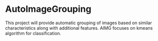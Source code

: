 # AutoImageGrouping
This project will provide automatic grouping of images based on similar characteristics along with additional features. AIMG focuses on kmeans algorithm for classification. 
